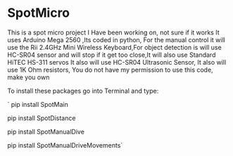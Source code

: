 # SpotMicro
This is a spot micro project I Have been working on, not sure if it works It uses Arduino Mega 2560 ,Its coded in python, For the manual control it will use the Rii 2.4GHz Mini Wireless Keyboard,For object detection is will use HC-SR04 sensor and will stop if it get too close,It will also use Standard HiTEC HS-311 servos It also will use HC-SR04 Ultrasonic Sensor, It also will use 1K Ohm resistors, You do not have my permission to use this code, make you own

To install these packages go into Terminal and type:

` pip install SpotMain

  pip install SpotDistance
  
  pip install SpotManualDive
  
  pip install SpotManualDriveMovements`
